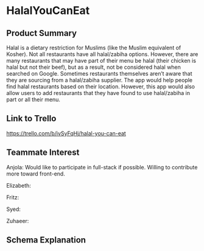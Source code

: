 # HalalYouCanEat

## Product Summary
Halal is a dietary restriction for Muslims (like the Muslim equivalent of Kosher). 
Not all restaurants have all halal/zabiha options. However, there are many restaurants that may have part 
of their menu be halal (their chicken is halal but not their beef), but as a result, not be considered halal 
when searched on Google. Sometimes restaurants themselves aren’t aware that they are sourcing from a 
halal/zabiha supplier. The app would help people find halal restaurants based on their location. However, 
this app would also allow users to add restaurants that they have found to use halal/zabiha in part or all 
their menu.

## Link to Trello
https://trello.com/b/ivSyFqHj/halal-you-can-eat

## Teammate Interest

Anjola: Would like to participate in full-stack if possible. Willing to contribute more toward front-end. 

Elizabeth:

Fritz:

Syed:

Zuhaeer:

## Schema Explanation

